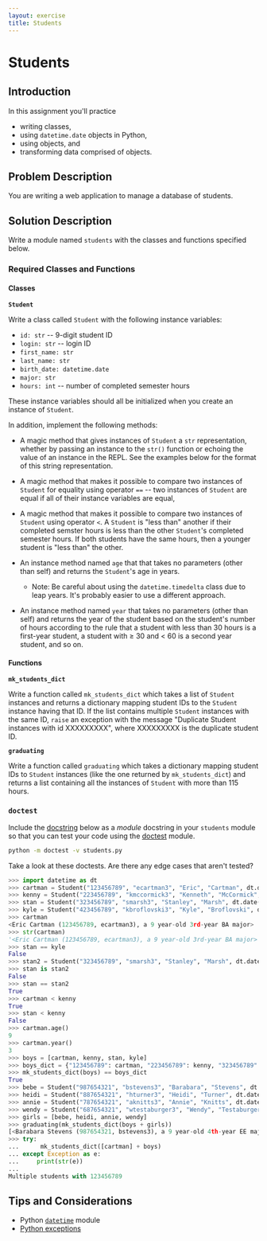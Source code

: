 ```yaml
---
layout: exercise
title: Students
---
```


# Students

## Introduction

In this assignment you'll practice

- writing classes,
- using `datetime.date` objects in Python,
- using objects, and
- transforming data comprised of objects.

## Problem Description

You are writing a web application to manage a database of students.

## Solution Description

Write a module named `students` with the classes and functions specified below.

### Required Classes and Functions

#### Classes

**`Student`**

Write a class called `Student` with the following instance variables:

- `id: str` -- 9-digit student ID
- `login: str` -- login ID
- `first_name: str`
- `last_name: str`
- `birth_date: datetime.date`
- `major: str`
- `hours: int` -- number of completed semester hours

These instance variables should all be initialized when you create an instance of `Student`.

In addition, implement the following methods:

- A magic method that gives instances of `Student` a `str` representation, whether by passing an instance to the `str()` function or echoing the value of an instance in the REPL.  See the examples below for the format of this string representation.

- A magic method that makes it possible to compare two instances of `Student` for equality using operator `==` -- two instances of `Student` are equal if all of their instance variables are equal,

- A magic method that makes it possible to compare two instances of `Student` using operator `<`. A `Student` is "less than" another if their completed semster hours is less than the other `Student`'s completed semester hours.  If both students have the same hours, then a younger student is "less than" the other.

- An instance method named `age` that that takes no parameters (other than self) and returns the `Student`'s age in years.

  - Note: Be careful about using the `datetime.timedelta` class due to leap years.  It's probably easier to use a different approach.

- An instance method named `year` that takes no parameters (other than self) and returns the year of the student based on the student's number of hours according to the rule that a student with less than 30 hours is a first-year student, a student with $\ge$ 30 and $<$ 60 is a second year student, and so on.


#### Functions

**`mk_students_dict`**

Write a function called `mk_students_dict` which takes a list of `Student` instances and returns a dictionary mapping student IDs to the `Student` instance having that ID.  If the list contains multiple `Student` instances with the same ID, `raise` an exception with the message "Duplicate Student instances with id XXXXXXXXX", where XXXXXXXXX is the duplicate student ID.

**`graduating`**

Write a function called `graduating` which takes a dictionary mapping student IDs to `Student` instances (like the one returned by `mk_students_dict`) and returns a list containing all the instances of `Student` with more than 115 hours.

### `doctest`

Include the [docstring](https://www.python.org/dev/peps/pep-0257/) below as a *module* docstring in your `students` module so that you can test your code using the [doctest](https://docs.python.org/3/library/doctest.html) module.

```sh
python -m doctest -v students.py
```

Take a look at these doctests.  Are there any edge cases that aren't tested?

```Python
>>> import datetime as dt
>>> cartman = Student("123456789", "ecartman3", "Eric", "Cartman", dt.date(2009, 7, 1), "BA", 80)
>>> kenny = Student("223456789", "kmccormick3", "Kenneth", "McCormick", dt.date(2009, 4, 10), "STAC", 80)
>>> stan = Student("323456789", "smarsh3", "Stanley", "Marsh", dt.date(2009, 10, 19), "IE", 85)
>>> kyle = Student("423456789", "kbroflovski3", "Kyle", "Broflovski", dt.date(2009, 5, 26), "CS", 85)
>>> cartman
<Eric Cartman (123456789, ecartman3), a 9 year-old 3rd-year BA major>
>>> str(cartman)
'<Eric Cartman (123456789, ecartman3), a 9 year-old 3rd-year BA major>'
>>> stan == kyle
False
>>> stan2 = Student("323456789", "smarsh3", "Stanley", "Marsh", dt.date(2009, 10, 19), "IE", 85)
>>> stan is stan2
False
>>> stan == stan2
True
>>> cartman < kenny
True
>>> stan < kenny
False
>>> cartman.age()
9
>>> cartman.year()
3
>>> boys = [cartman, kenny, stan, kyle]
>>> boys_dict = {"123456789": cartman, "223456789": kenny, "323456789": stan, "423456789": kyle}
>>> mk_students_dict(boys) == boys_dict
True
>>> bebe = Student("987654321", "bstevens3", "Barabara", "Stevens", dt.date(2009, 5, 5), "EE", 116)
>>> heidi = Student("887654321", "hturner3", "Heidi", "Turner", dt.date(2009, 6, 2), "PHYS", 117)
>>> annie = Student("787654321", "aknitts3", "Annie", "Knitts", dt.date(2010, 1, 25), "ME", 115)
>>> wendy = Student("687654321", "wtestaburger3", "Wendy", "Testaburger", dt.date(2009, 10, 2), "AE", 114)
>>> girls = [bebe, heidi, annie, wendy]
>>> graduating(mk_students_dict(boys + girls))
[<Barabara Stevens (987654321, bstevens3), a 9 year-old 4th-year EE major>, <Heidi Turner (887654321, hturner3), a 9 year-old 4th-year PHYS major>]
>>> try:
...      mk_students_dict([cartman] + boys)
... except Exception as e:
...     print(str(e))
...
Multiple students with 123456789
```

## Tips and Considerations

- Python [`datetime`](https://docs.python.org/3/library/enum.html) module
- [Python exceptions](https://docs.python.org/3/tutorial/errors.html)
